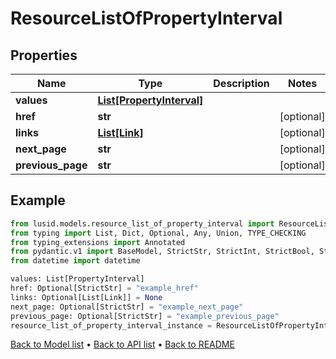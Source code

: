 # ResourceListOfPropertyInterval

## Properties
Name | Type | Description | Notes
------------ | ------------- | ------------- | -------------
**values** | [**List[PropertyInterval]**](PropertyInterval.md) |  | 
**href** | **str** |  | [optional] 
**links** | [**List[Link]**](Link.md) |  | [optional] 
**next_page** | **str** |  | [optional] 
**previous_page** | **str** |  | [optional] 
## Example

```python
from lusid.models.resource_list_of_property_interval import ResourceListOfPropertyInterval
from typing import List, Dict, Optional, Any, Union, TYPE_CHECKING
from typing_extensions import Annotated
from pydantic.v1 import BaseModel, StrictStr, StrictInt, StrictBool, StrictFloat, StrictBytes, Field, validator, ValidationError, conlist, constr
from datetime import datetime

values: List[PropertyInterval]
href: Optional[StrictStr] = "example_href"
links: Optional[List[Link]] = None
next_page: Optional[StrictStr] = "example_next_page"
previous_page: Optional[StrictStr] = "example_previous_page"
resource_list_of_property_interval_instance = ResourceListOfPropertyInterval(values=values, href=href, links=links, next_page=next_page, previous_page=previous_page)

```

[Back to Model list](../README.md#documentation-for-models) &#8226; [Back to API list](../README.md#documentation-for-api-endpoints) &#8226; [Back to README](../README.md)

